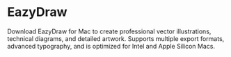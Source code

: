 # EazyDraw
Download EazyDraw for Mac to create professional vector illustrations, technical diagrams, and detailed artwork. Supports multiple export formats, advanced typography, and is optimized for Intel and Apple Silicon Macs.
